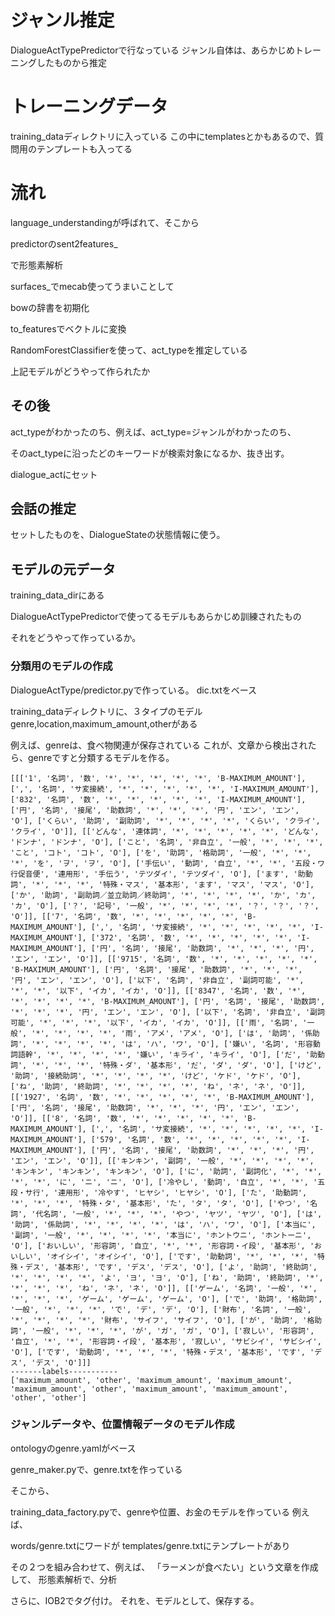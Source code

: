 # ジャンル推定
DialogueActTypePredictorで行なっている
ジャンル自体は、あらかじめトレーニングしたものから推定

# トレーニングデータ
training_dataディレクトリに入っている
この中にtemplatesとかもあるので、質問用のテンプレートも入ってる

# 流れ
language_understandingが呼ばれて、そこから

predictorのsent2features_

で形態素解析

surfaces_でmecab使ってうまいことして

bowの辞書を初期化

to_featuresでベクトルに変換

RandomForestClassifierを使って、act_typeを推定している

上記モデルがどうやって作られたか

## その後
act_typeがわかったのち、例えば、act_type=ジャンルがわかったのち、

そのact_typeに沿ったどのキーワードが検索対象になるか、抜き出す。

dialogue_actにセット

## 会話の推定
セットしたものを、DialogueStateの状態情報に使う。



## モデルの元データ
training_data_dirにある

DialogueActTypePredictorで使ってるモデルもあらかじめ訓練されたもの

それをどうやって作っているか。

### 分類用のモデルの作成
DialogueActType/predictor.pyで作っている。
dic.txtをベース

training_dataディレクトリに、３タイプのモデル
genre,location,maximum_amount,otherがある

例えば、genreは、食べ物関連が保存されている
これが、文章から検出されたら、genreですと分類するモデルを作る。

```
[[['1', '名詞', '数', '*', '*', '*', '*', '*', 'B-MAXIMUM_AMOUNT'], [',', '名詞', 'サ変接続', '*', '*', '*', '*', '*', 'I-MAXIMUM_AMOUNT'], ['832', '名詞', '数', '*', '*', '*', '*', '*', 'I-MAXIMUM_AMOUNT'], ['円', '名詞', '接尾', '助数詞', '*', '*', '*', '円', 'エン', 'エン', 'O'], ['くらい', '助詞', '副助詞', '*', '*', '*', '*', 'くらい', 'クライ', 'クライ', 'O']], [['どんな', '連体詞', '*', '*', '*', '*', '*', 'どんな', 'ドンナ', 'ドンナ', 'O'], ['こと', '名詞', '非自立', '一般', '*', '*', '*', 'こと', 'コト', 'コト', 'O'], ['を', '助詞', '格助詞', '一般', '*', '*', '*', 'を', 'ヲ', 'ヲ', 'O'], ['手伝い', '動詞', '自立', '*', '*', '五段・ワ行促音便', '連用形', '手伝う', 'テツダイ', 'テツダイ', 'O'], ['ます', '助動詞', '*', '*', '*', '特殊・マス', '基本形', 'ます', 'マス', 'マス', 'O'], ['か', '助詞', '副助詞／並立助詞／終助詞', '*', '*', '*', '*', 'か', 'カ', 'カ', 'O'], ['？', '記号', '一般', '*', '*', '*', '*', '？', '？', '？', 'O']], [['7', '名詞', '数', '*', '*', '*', '*', '*', 'B-MAXIMUM_AMOUNT'], [',', '名詞', 'サ変接続', '*', '*', '*', '*', '*', 'I-MAXIMUM_AMOUNT'], ['372', '名詞', '数', '*', '*', '*', '*', '*', 'I-MAXIMUM_AMOUNT'], ['円', '名詞', '接尾', '助数詞', '*', '*', '*', '円', 'エン', 'エン', 'O']], [['9715', '名詞', '数', '*', '*', '*', '*', '*', 'B-MAXIMUM_AMOUNT'], ['円', '名詞', '接尾', '助数詞', '*', '*', '*', '円', 'エン', 'エン', 'O'], ['以下', '名詞', '非自立', '副詞可能', '*', '*', '*', '以下', 'イカ', 'イカ', 'O']], [['8347', '名詞', '数', '*', '*', '*', '*', '*', 'B-MAXIMUM_AMOUNT'], ['円', '名詞', '接尾', '助数詞', '*', '*', '*', '円', 'エン', 'エン', 'O'], ['以下', '名詞', '非自立', '副詞可能', '*', '*', '*', '以下', 'イカ', 'イカ', 'O']], [['雨', '名詞', '一般', '*', '*', '*', '*', '雨', 'アメ', 'アメ', 'O'], ['は', '助詞', '係助詞', '*', '*', '*', '*', 'は', 'ハ', 'ワ', 'O'], ['嫌い', '名詞', '形容動詞語幹', '*', '*', '*', '*', '嫌い', 'キライ', 'キライ', 'O'], ['だ', '助動詞', '*', '*', '*', '特殊・ダ', '基本形', 'だ', 'ダ', 'ダ', 'O'], ['けど', '助詞', '接続助詞', '*', '*', '*', '*', 'けど', 'ケド', 'ケド', 'O'], ['ね', '助詞', '終助詞', '*', '*', '*', '*', 'ね', 'ネ', 'ネ', 'O']], [['1927', '名詞', '数', '*', '*', '*', '*', '*', 'B-MAXIMUM_AMOUNT'], ['円', '名詞', '接尾', '助数詞', '*', '*', '*', '円', 'エン', 'エン', 'O']], [['8', '名詞', '数', '*', '*', '*', '*', '*', 'B-MAXIMUM_AMOUNT'], [',', '名詞', 'サ変接続', '*', '*', '*', '*', '*', 'I-MAXIMUM_AMOUNT'], ['579', '名詞', '数', '*', '*', '*', '*', '*', 'I-MAXIMUM_AMOUNT'], ['円', '名詞', '接尾', '助数詞', '*', '*', '*', '円', 'エン', 'エン', 'O']], [['キンキン', '副詞', '一般', '*', '*', '*', '*', 'キンキン', 'キンキン', 'キンキン', 'O'], ['に', '助詞', '副詞化', '*', '*', '*', '*', 'に', 'ニ', 'ニ', 'O'], ['冷やし', '動詞', '自立', '*', '*', '五段・サ行', '連用形', '冷やす', 'ヒヤシ', 'ヒヤシ', 'O'], ['た', '助動詞', '*', '*', '*', '特殊・タ', '基本形', 'た', 'タ', 'タ', 'O'], ['やつ', '名詞', '代名詞', '一般', '*', '*', '*', 'やつ', 'ヤツ', 'ヤツ', 'O'], ['は', '助詞', '係助詞', '*', '*', '*', '*', 'は', 'ハ', 'ワ', 'O'], ['本当に', '副詞', '一般', '*', '*', '*', '*', '本当に', 'ホントウニ', 'ホントーニ', 'O'], ['おいしい', '形容詞', '自立', '*', '*', '形容詞・イ段', '基本形', 'おいしい', 'オイシイ', 'オイシイ', 'O'], ['です', '助動詞', '*', '*', '*', '特殊・デス', '基本形', 'です', 'デス', 'デス', 'O'], ['よ', '助詞', '終助詞', '*', '*', '*', '*', 'よ', 'ヨ', 'ヨ', 'O'], ['ね', '助詞', '終助詞', '*', '*', '*', '*', 'ね', 'ネ', 'ネ', 'O']], [['ゲーム', '名詞', '一般', '*', '*', '*', '*', 'ゲーム', 'ゲーム', 'ゲーム', 'O'], ['で', '助詞', '格助詞', '一般', '*', '*', '*', 'で', 'デ', 'デ', 'O'], ['財布', '名詞', '一般', '*', '*', '*', '*', '財布', 'サイフ', 'サイフ', 'O'], ['が', '助詞', '格助詞', '一般', '*', '*', '*', 'が', 'ガ', 'ガ', 'O'], ['寂しい', '形容詞', '自立', '*', '*', '形容詞・イ段', '基本形', '寂しい', 'サビシイ', 'サビシイ', 'O'], ['です', '助動詞', '*', '*', '*', '特殊・デス', '基本形', 'です', 'デス', 'デス', 'O']]]
-------labels-----------
['maximum_amount', 'other', 'maximum_amount', 'maximum_amount', 'maximum_amount', 'other', 'maximum_amount', 'maximum_amount', 'other', 'other']
```

### ジャンルデータや、位置情報データのモデル作成
ontologyのgenre.yamlがベース

genre_maker.pyで、genre.txtを作っている

そこから、

training_data_factory.pyで、genreや位置、お金のモデルを作っている
例えば、

words/genre.txtにワードが
templates/genre.txtにテンプレートがあり

その２つを組み合わせて、例えば、
「ラーメンが食べたい」という文章を作成して、
形態素解析で、分析

さらに、IOB2でタグ付け。
それを、モデルとして、保存する。
